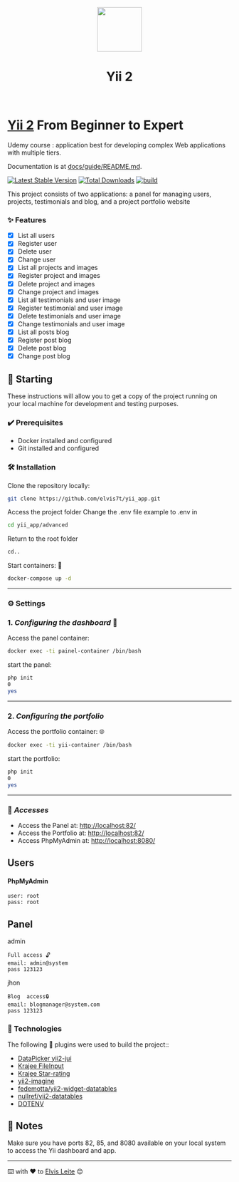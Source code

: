 <p align="center">
    <a href="https://github.com/yiisoft" target="_blank">
        <img src="https://avatars0.githubusercontent.com/u/993323" height="100px">
    </a>
    <h1 align="center">Yii 2 </h1>
    <br>
</p>

# [Yii 2](https://www.yiiframework.com/) From Beginner to Expert
Udemy course :   application best for
developing complex Web applications with multiple tiers.

Documentation is at [docs/guide/README.md](docs/guide/README.md).

[![Latest Stable Version](https://img.shields.io/packagist/v/yiisoft/yii2-app-advanced.svg)](https://packagist.org/packages/yiisoft/yii2-app-advanced)
[![Total Downloads](https://img.shields.io/packagist/dt/yiisoft/yii2-app-advanced.svg)](https://packagist.org/packages/yiisoft/yii2-app-advanced)
[![build](https://github.com/yiisoft/yii2-app-advanced/workflows/build/badge.svg)](https://github.com/yiisoft/yii2-app-advanced/actions?query=workflow%3Abuild)


This project consists of two applications: a panel for managing users, projects, testimonials and blog, and a project portfolio website

### ✨ Features
- [x] List all users
- [x] Register user
- [x] Delete user
- [x] Change user
- [x] List all projects and images
- [x] Register project and images
- [x] Delete project and images
- [x] Change project and images
- [x] List all testimonials and user image
- [x] Register testimonial and user image
- [x] Delete testimonials and user image
- [x] Change testimonials and user image
- [x] List all posts blog
- [x] Register post blog
- [x] Delete post blog
- [x] Change post blog

## 🚀 Starting

These instructions will allow you to get a copy of the project running on your local machine for development and testing purposes.


### ✔️ Prerequisites

* Docker installed and configured
* Git installed and configured

### 🛠️ Installation

Clone the repository locally:

```bash
git clone https://github.com/elvis7t/yii_app.git
```
Access the project folder
Change the .env file example
to .env in
```bash
cd yii_app/advanced
```
Return to the root folder

```bash
cd..
```
Start containers: 🐋

```bash
docker-compose up -d
```
---
### ⚙️ Settings

### 1. *Configuring the dashboard* 📶
Access the panel container:
```bash
docker exec -ti painel-container /bin/bash
```
start the panel:

```bash
php init
0
yes
```
---

### 2. *Configuring the portfolio*
Access the portfolio container: 🌐
```bash
docker exec -ti yii-container /bin/bash
```
start the portfolio:

```bash
php init
0
yes
```
---
### 🔗 *Accesses*

* Access the Panel at:
[http://localhost:82/](http://localhost:82/)
* Access the Portfolio at:
[http://localhost:82/](http://localhost:85/)
* Access PhpMyAdmin at:
[http://localhost:8080/](http://localhost:8080/)


## Users

#### PhpMyAdmin
```
user: root
pass: root
```
## Panel

admin
```
Full access 🔓
email: admin@system
pass 123123
```
jhon

```
Blog  access🔒
email: blogmanager@system.com
pass 123123
```
### 🤖 Technologies

The following 🔌 plugins were used to build the project::

- [DataPicker yii2-jui](https://www.yiiframework.com/extension/yiisoft/yii2-jui)
- [Krajee FileInput](https://plugins.krajee.com/file-input#translations)
- [Krajee Star-rating](https://plugins.krajee.com/widget-details/star-rating)
- [yii2-imagine](https://www.yiiframework.com/extension/yiisoft/yii2-imagine)
- [fedemotta/yii2-widget-datatables](https://github.com/fedemotta/yii2-widget-datatables)
- [nullref/yii2-datatables](https://github.com/NullRefExcep/yii2-datatables/blob/master/src/DataTable.php)
- [DOTENV](https://github.com/vlucas/phpdotenv)

## 📝 Notes 
Make sure you have ports 82, 85, and 8080 available on your local system to access the Yii dashboard and app.


---
⌨️ with ❤️ to [Elvis Leite](https://gist.github.com/elvis7t) 😊